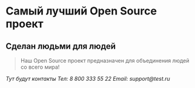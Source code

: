 # Самый лучший Open Source проект

## Сделан людьми для людей

> Наш Open Source проект предназначен для объединения людей со всего мира!

_Тут будут контакты_
_Тел: 8 800 333 55 22_
_Email: support@test.ru_
